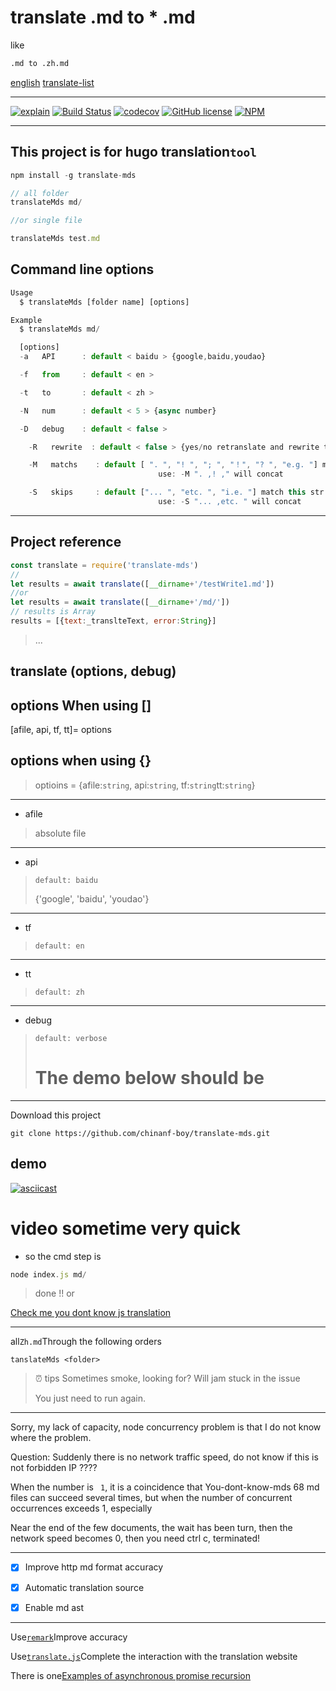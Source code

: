# translate .md to \* .md

like

```bash
.md to .zh.md
```

[english](./README.en.md)
[translate-list](https://github.com/chinanf-boy/translate-list)

* * *

[![explain](http://llever.com/explain.svg)](https://github.com/chinanf-boy/explain-translateMds)
[![Build Status](https://travis-ci.org/chinanf-boy/translate-mds.svg?branch=master)](https://travis-ci.org/chinanf-boy/translate-mds)
[![codecov](https://codecov.io/gh/chinanf-boy/translate-mds/branch/master/graph/badge.svg)](https://codecov.io/gh/chinanf-boy/translate-mds)
[![GitHub license](https://img.shields.io/github/license/chinanf-boy/translate-mds.svg)](https://github.com/chinanf-boy/translate-mds/blob/master/License)
[![NPM](https://nodei.co/npm/translate-mds.png)](https://nodei.co/npm/translate-mds/)

* * *

## This project is for hugo translation`tool`

```js
npm install -g translate-mds
```

```js
// all folder
translateMds md/

//or single file

translateMds test.md
```

## Command line options

```js
Usage
  $ translateMds [folder name] [options]

Example
  $ translateMds md/

  [options]
  -a   API      : default < baidu > {google,baidu,youdao}

  -f   from     : default < en >

  -t   to       : default < zh >

  -N   num      : default < 5 > {async number}

  -D   debug    : default < false >

	-R   rewrite  : default < false > {yes/no retranslate and rewrite translate file}

	-M   matchs    : default [ ". ", "! ", "; ", "！", "? ", "e.g. "] match this str, merge translate
								 use: -M ". ,! ," will concat

	-S   skips     : default ["... ", "etc. ", "i.e. "] match this str will, skip merge translate
								 use: -S "... ,etc. " will concat
```

* * *

## Project reference

```js
const translate = require('translate-mds')
//
let results = await translate([__dirname+'/testWrite1.md'])
//or
let results = await translate([__dirname+'/md/'])
// results is Array
results = [{text:_translteText, error:String}]

```

> ...

## translate (options, debug)

## options When using \[]

[afile, api, tf, tt]= options

## options when using {}

> optioins = {afile:`string`, api:`string`, tf:`string`tt:`string`}

* * *

-   afile

> absolute file

* * *

-   api

> `default: baidu`
>
> {'google', 'baidu', 'youdao'}

* * *

-   tf

> `default: en`

* * *

-   tt

> `default: zh`

* * *

-   debug

> `default: verbose`
>
> # The demo below should be

* * *

Download this project

    git clone https://github.com/chinanf-boy/translate-mds.git

## demo

[![asciicast](https://asciinema.org/a/aPDJ0Vdt3awZs8NJV8DtYH0ww.png)](https://asciinema.org/a/aPDJ0Vdt3awZs8NJV8DtYH0ww)

# video sometime very quick

-   so the cmd step is

```js
node index.js md/
```

> done !! or

[Check me you dont know js translation](https://github.com/chinanf-boy/You-Dont-Know-Js)

* * *

all`Zh.md`Through the following orders

    tanslateMds <folder>

> ⏰ tips Sometimes smoke, looking for? Will jam stuck in the issue
>
> You just need to run again.

* * *

Sorry, my lack of capacity, node concurrency problem is that I do not know where the problem.

Question: Suddenly there is no network traffic speed, do not know if this is not forbidden IP ????

When the number is `` 1``, it is a coincidence that You-dont-know-mds 68 md files can succeed several times, but when the number of concurrent occurrences exceeds 1, especially

Near the end of the few documents, the wait has been turn, then the network speed becomes 0, then you need ctrl c, terminated!

* * *

-   [x] Improve http md format accuracy

-   [x] Automatic translation source

-   [x] Enable md ast

* * *

Use[`remark`](https://github.com/wooorm/remark)Improve accuracy

Use[`translate.js`](https://github.com/Selection-Translator/translation.js)Complete the interaction with the translation website

There is one[Examples of asynchronous promise recursion](https://github.com/chinanf-boy/translate-mds/blob/master/src/setObjectKey.js#L78)
